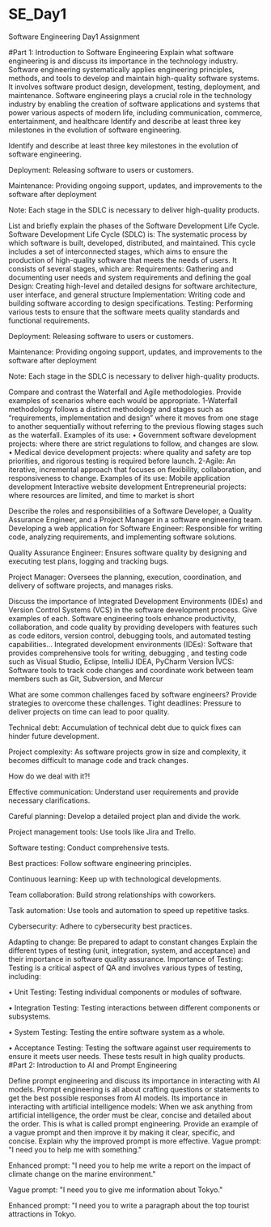 # SE_Day1
Software Engineering Day1 Assignment

#Part 1: Introduction to Software Engineering
Explain what software engineering is and discuss its importance in the technology industry.
Software engineering systematically applies engineering principles, methods, and tools to develop and maintain high-quality software systems. It involves software product design, development, testing, deployment, and maintenance.
Software engineering plays a crucial role in the technology industry by enabling the creation of software applications and systems that power various aspects of modern life, including communication, commerce, entertainment, and healthcare Identify and describe at least three key milestones in the evolution of software engineering.

Identify and describe at least three key milestones in the evolution of software engineering.

Deployment: Releasing software to users or customers.

Maintenance: Providing ongoing support, updates, and improvements to the software after deployment

Note: Each stage in the SDLC is necessary to deliver high-quality products.

List and briefly explain the phases of the Software Development Life Cycle.
Software Development Life Cycle (SDLC) is: The systematic process by which software is built, developed, distributed, and maintained. This cycle includes a set of interconnected stages, which aims to ensure the production of high-quality software that meets the needs of users. It consists of several stages, which are: Requirements: Gathering and documenting user needs and system requirements and defining the goal Design: Creating high-level and detailed designs for software architecture, user interface, and general structure Implementation: Writing code and building software according to design specifications. Testing: Performing various tests to ensure that the software meets quality standards and functional requirements.

Deployment: Releasing software to users or customers.

Maintenance: Providing ongoing support, updates, and improvements to the software after deployment

Note: Each stage in the SDLC is necessary to deliver high-quality products.

Compare and contrast the Waterfall and Agile methodologies. Provide examples of scenarios where each would be appropriate.
1-Waterfall methodology follows a distinct methodology and stages such as “requirements, implementation and design” where it moves from one stage to another sequentially without referring to the previous flowing stages such as the waterfall. Examples of its use: • Government software development projects: where there are strict regulations to follow, and changes are slow.
• Medical device development projects: where quality and safety are top priorities, and rigorous testing is required before launch.
2-Agile: An iterative, incremental approach that focuses on flexibility, collaboration, and responsiveness to change. Examples of its use:
Mobile application development Interactive website development Entrepreneurial projects: where resources are limited, and time to market is short

Describe the roles and responsibilities of a Software Developer, a Quality Assurance Engineer, and a Project Manager in a software engineering team.
Developing a web application for Software Engineer: Responsible for writing code, analyzing requirements, and implementing software solutions.

Quality Assurance Engineer: Ensures software quality by designing and executing test plans, logging and tracking bugs.

Project Manager: Oversees the planning, execution, coordination, and delivery of software projects, and manages risks.

Discuss the importance of Integrated Development Environments (IDEs) and Version Control Systems (VCS) in the software development process. Give examples of each.
Software engineering tools enhance productivity, collaboration, and code quality by providing developers with features such as code editors, version control, debugging tools, and automated testing capabilities... Integrated development environments (IDEs): Software that provides comprehensive tools for writing, debugging , and testing code such as Visual Studio, Eclipse, IntelliJ IDEA, PyCharm Version أVCS: Software tools to track code changes and coordinate work between team members such as Git, Subversion, and Mercur

What are some common challenges faced by software engineers? Provide strategies to overcome these challenges.
Tight deadlines: Pressure to deliver projects on time can lead to poor quality.

Technical debt: Accumulation of technical debt due to quick fixes can hinder future development.

Project complexity: As software projects grow in size and complexity, it becomes difficult to manage code and track changes.

How do we deal with it?!

Effective communication: Understand user requirements and provide necessary clarifications.

Careful planning: Develop a detailed project plan and divide the work.

Project management tools: Use tools like Jira and Trello.

Software testing: Conduct comprehensive tests.

Best practices: Follow software engineering principles.

Continuous learning: Keep up with technological developments.

Team collaboration: Build strong relationships with coworkers.

Task automation: Use tools and automation to speed up repetitive tasks.

Cybersecurity: Adhere to cybersecurity best practices.

Adapting to change: Be prepared to adapt to constant changes
Explain the different types of testing (unit, integration, system, and acceptance) and their importance in software quality assurance.
Importance of Testing:
Testing is a critical aspect of QA and involves various types of testing, including:

• Unit Testing: Testing individual components or modules of software.

• Integration Testing: Testing interactions between different components or subsystems.

• System Testing: Testing the entire software system as a whole.

• Acceptance Testing: Testing the software against user requirements to ensure it meets user needs. These tests result in high quality products.
#Part 2: Introduction to AI and Prompt Engineering


Define prompt engineering and discuss its importance in interacting with AI models.
Prompt engineering is all about crafting questions or statements to get the best possible responses from Al models. Its importance in interacting with artificial intelligence models: When we ask anything from artificial intelligence, the order must be clear, concise and detailed about the order. This is what is called prompt engineering.
Provide an example of a vague prompt and then improve it by making it clear, specific, and concise. Explain why the improved prompt is more effective.
Vague prompt: "I need you to help me with something."

Enhanced prompt: "I need you to help me write a report on the impact of climate change on the marine environment."

Vague prompt: "I need you to give me information about Tokyo."

Enhanced prompt: "I need you to write a paragraph about the top tourist attractions in Tokyo.
